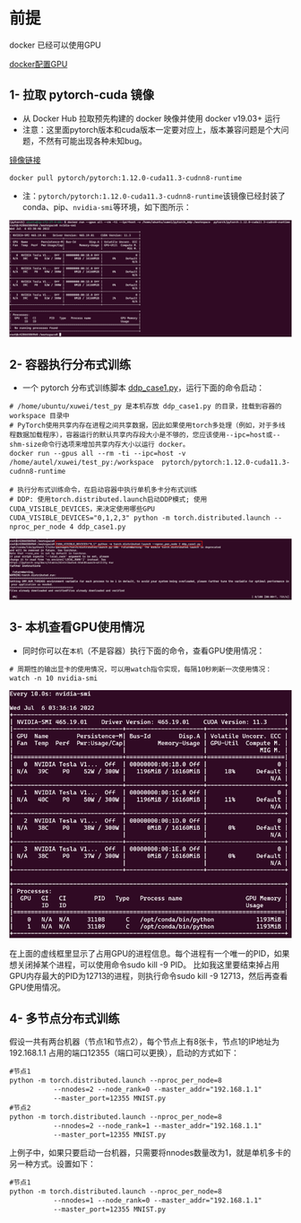 
# 前提

docker 已经可以使用GPU

[docker配置GPU](./GPU_docker_load.md)

## 1- 拉取 pytorch-cuda 镜像

- 从 Docker Hub 拉取预先构建的 docker 映像并使用 docker v19.03+ 运行
- 注意：这里面pytorch版本和cuda版本一定要对应上，版本兼容问题是个大问题，不然有可能出现各种未知bug。

[镜像链接](https://hub.docker.com/r/pytorch/pytorch/tags)

```shell
docker pull pytorch/pytorch:1.12.0-cuda11.3-cudnn8-runtime
```

- 注：`pytorch/pytorch:1.12.0-cuda11.3-cudnn8-runtime`该镜像已经封装了conda、pip、`nvidia-smi`等环境，如下图所示：

![docker-nvidia-smi](../docs/images/docker-nvidia-smi.png)

## 2- 容器执行分布式训练

- 一个 pytorch 分布式训练脚本 [ddp_case1.py](./ddp_case1.py)，运行下面的命令启动：

```shell
# /home/ubuntu/xuwei/test_py 是本机存放 ddp_case1.py 的目录，挂载到容器的 workspace 目录中
# PyTorch使用共享内存在进程之间共享数据，因此如果使用torch多处理（例如，对于多线程数据加载程序），容器运行的默认共享内存段大小是不够的，您应该使用--ipc=host或--shm-size命令行选项来增加共享内存大小以运行 docker。
docker run --gpus all --rm -ti --ipc=host -v /home/autel/xuwei/test_py:/workspace  pytorch/pytorch:1.12.0-cuda11.3-cudnn8-runtime

# 执行分布式训练命令，在启动容器中执行单机多卡分布式训练
# DDP: 使用torch.distributed.launch启动DDP模式; 使用CUDA_VISIBLE_DEVICES，来决定使用哪些GPU
CUDA_VISIBLE_DEVICES="0,1,2,3" python -m torch.distributed.launch --nproc_per_node 4 ddp_case1.py
```

![pytorch_run](../docs/images/pytorch_run.png)

## 3- 本机查看GPU使用情况
- 同时你可以在`本机`（不是容器）执行下面的命令，查看GPU使用情况：

```shell
# 周期性的输出显卡的使用情况，可以用watch指令实现，每隔10秒刷新一次使用情况：
watch -n 10 nvidia-smi
```

![pytorch_run_gpu](../docs/images/pytorch_run_gpu.png)

在上面的虚线框里显示了占用GPU的进程信息。每个进程有一个唯一的PID，如果想关闭掉某个进程，可以使用命令sudo kill -9 PID。
比如我这里要结束掉占用GPU内存最大的PID为12713的进程，则执行命令sudo kill -9 12713，然后再查看GPU使用情况。


## 4- 多节点分布式训练

假设一共有两台机器（节点1和节点2），每个节点上有8张卡，节点1的IP地址为192.168.1.1 占用的端口12355（端口可以更换），启动的方式如下：

```shell
#节点1
python -m torch.distributed.launch --nproc_per_node=8
           --nnodes=2 --node_rank=0 --master_addr="192.168.1.1"
           --master_port=12355 MNIST.py
#节点2
python -m torch.distributed.launch --nproc_per_node=8
           --nnodes=2 --node_rank=1 --master_addr="192.168.1.1"
           --master_port=12355 MNIST.py
```

上例子中，如果只要启动一台机器，只需要将nnodes数量改为1，就是单机多卡的另一种方式。设置如下：

```shell
#节点1
python -m torch.distributed.launch --nproc_per_node=8
           --nnodes=1 --node_rank=0 --master_addr="192.168.1.1"
           --master_port=12355 MNIST.py
```